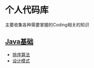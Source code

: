 # 个人代码库

主要收集各种需要掌握的Coding相关的知识

## [Java基础](https://github.com/jiuxiaosheng/code_wheel/blob/master/java-basic/README.md)

- [排序算法](https://github.com/jiuxiaosheng/code_wheel/tree/master/java-basic/src/main/java/com/acvoli/learning/algorithm/sorting)
- [设计模式](https://github.com/jiuxiaosheng/code_wheel/tree/master/java-basic/src/main/java/com/acvoli/learning/design_mode)